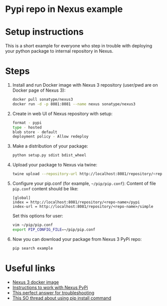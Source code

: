 # Pypi repo in Nexus example


# Setup instructions

This is a short example for everyone who step in trouble with deploying your python package 
to internal repository in Nexus.

# Steps 

1. Install and run Docker image with Nexus 3 repository (user/pwd are on Docker page of Nexus 3):
    ```bash
    docker pull sonatype/nexus3
    docker run -d -p 8081:8081 --name nexus sonatype/nexus3
    ```
2. Create in web UI of Nexus repository with setup:
    ```bash
    format - pypi
    type - hosted
    blob store - default
    deployment policy - Allow redeploy
    ```
3. Make a distribution of your package:
    ```bash
    python setup.py sdist bdist_wheel
    ```
4. Upload your package to Nexus via twine:
    ```bash
    twine upload --repository-url http://localhost:8081/repository/<repo-name>/ dist/*
    ```
5. Configure your pip.conf (for example, `~/pip/pip.conf`):
    Content of file `pip.conf` content should be like:
    ```buildoutcfg
    [global]
    index = http://localhost:8081/repository/<repo-name>/pypi
    index-url = http://localhost:8081/repository/<repo-name>/simple
    ```
    Set this options for user:
    ```bash
    vim ~/pip/pip.conf 
    export PIP_CONFIG_FILE=~/pip/pip.conf
    ```
6. Now you can download your package from Nexus 3 PyPi repo:
    ```bash
    pip search example
    ```

# Useful links

- [Nexus 3 docker image](https://hub.docker.com/r/sonatype/nexus3/)
- [Instructions to work with Nexus PyPi](https://help.sonatype.com/repomanager3/pypi-repositories)
- [This perfect answer for troubleshooting](https://support.sonatype.com/hc/en-us/articles/115000572308-Unable-to-install-PyPi-package)
- [This SO thread about using pip install command](https://stackoverflow.com/questions/41801306/nexus-repository-manager-as-pip-local-server-not-working-properly)
